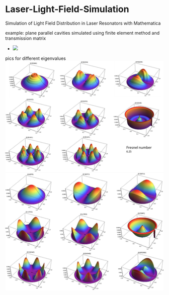 # Laser-Light-Field-Simulation
Simulation of Light Field Distribution in Laser Resonators with Mathematica

example:
plane parallel cavities simulated using finite element method and transmission matrix
- <img src="https://latex.codecogs.com/gif.latex?\gammaE=TE  " /> 

pics for different eigenvalues
![alt text](/example_images/example.png)
![alt text](/example_images/example2.png)
